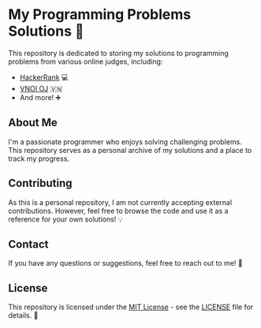 # My Programming Problems Solutions 🚀

This repository is dedicated to storing my solutions to programming problems from various online judges, including:

- [HackerRank](https://www.hackerrank.com/) 💻
- [VNOI OJ](https://oj.vnoi.info/) 🇻🇳
- And more! ➕

## About Me

I'm a passionate programmer who enjoys solving challenging problems. This repository serves as a personal archive of my solutions and a place to track my progress.

## Contributing

As this is a personal repository, I am not currently accepting external contributions. However, feel free to browse the code and use it as a reference for your own solutions! 💡

## Contact

If you have any questions or suggestions, feel free to reach out to me! 📧

## License

This repository is licensed under the [MIT License](LICENSE) - see the [LICENSE](LICENSE) file for details. 📄
